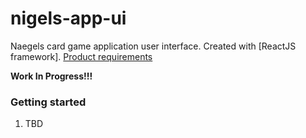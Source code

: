# nigels-app-ui

Naegels card game application user interface.
Created with [ReactJS framework].
[Product requirements]


**Work In Progress!!!**


### Getting started

1. TBD

[Product requirements]: https://docs.google.com/spreadsheets/d/117oYt6tzSbarLFpdtWTk-ohP1Usm7WvgBH-RtXKfbB4/edit?usp=sharing